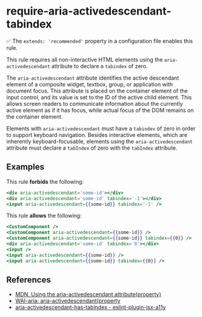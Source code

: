 # require-aria-activedescendant-tabindex

✅ The `extends: 'recommended'` property in a configuration file enables this rule.

This rule requires all non-interactive HTML elements using the `aria-activedescendant` attribute to declare a `tabindex` of zero.

The `aria-activedescendant` attribute identifies the active descendant element of a composite widget, textbox, group, or application with document focus. This attribute is placed on the container element of the input control, and its value is set to the ID of the active child element. This allows screen readers to communicate information about the currently active element as if it has focus, while actual focus of the DOM remains on the container element.

Elements with `aria-activedescendant` must have a `tabindex` of zero in order to support keyboard navigation. Besides interactive elements, which are inherently keyboard-focusable, elements using the `aria-activedescendant` attribute must declare a `tabIndex` of zero with the `tabIndex` attribute.

## Examples

This rule **forbids** the following:

```hbs
<div aria-activedescendant='some-id'></div>
<div aria-activedescendant='some-id' tabindex='-1'></div>
<input aria-activedescendant={{some-id}} tabindex='-1' />
```

This rule **allows** the following:

```hbs
<CustomComponent />
<CustomComponent aria-activedescendant={{some-id}} />
<CustomComponent aria-activedescendant={{some-id}} tabindex={{0}} />
<div aria-activedescendant='some-id' tabindex='0'></div>
<input />
<input aria-activedescendant={{some-id}} />
<input aria-activedescendant={{some-id}} tabindex={{0}} />
```

## References

- [MDN, Using the aria-activedescendant attribute(property)](https://developer.mozilla.org/en-US/docs/Web/Accessibility/ARIA/ARIA_Techniques/Using_the_aria-activedescendant_attribute)
- [WAI-aria: aria-activedescendant(property](https://www.digitala11y.com/aria-activedescendant-properties/)
- [aria-activedescendant-has-tabindex - eslint-plugin-jsx-a11y](https://github.com/jsx-eslint/eslint-plugin-jsx-a11y/blob/main/docs/rules/aria-activedescendant-has-tabindex.md)
